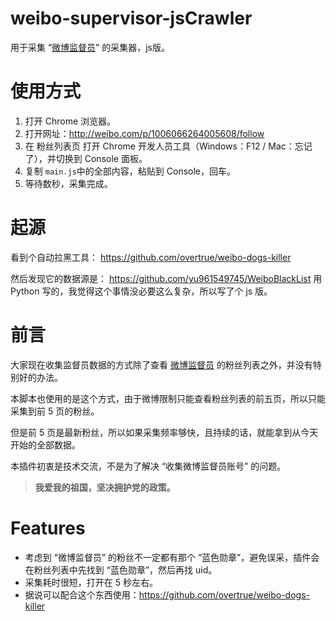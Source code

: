 # weibo-supervisor-jsCrawler
用于采集 “[微博监督员](http://weibo.com/p/1006066264005608/follow)” 的采集器，js版。

# 使用方式
1. 打开 Chrome 浏览器。
2. 打开网址：http://weibo.com/p/1006066264005608/follow
3. 在 粉丝列表页 打开 Chrome 开发人员工具（Windows：F12 / Mac：忘记了），并切换到 Console 面板。
4. 复制 `main.js`中的全部内容，粘贴到 Console，回车。
5. 等待数秒，采集完成。

# 起源
看到个自动拉黑工具：
https://github.com/overtrue/weibo-dogs-killer

然后发现它的数据源是：
https://github.com/yu961549745/WeiboBlackList
用 Python 写的，我觉得这个事情没必要这么复杂，所以写了个 js 版。

# 前言
大家现在收集监督员数据的方式除了查看 [微博监督员](http://weibo.com/p/1006066264005608/follow) 的粉丝列表之外，并没有特别好的办法。

本脚本也使用的是这个方式，由于微博限制只能查看粉丝列表的前五页，所以只能采集到前 5 页的粉丝。

但是前 5 页是最新粉丝，所以如果采集频率够快，且持续的话，就能拿到从今天开始的全部数据。

本插件初衷是技术交流，不是为了解决 “收集微博监督员账号” 的问题。

> **我爱我的祖国，坚决拥护党的政策。**

# Features

- 考虑到 “微博监督员” 的粉丝不一定都有那个 “蓝色勋章”，避免误采，插件会在粉丝列表中先找到 “蓝色勋章”，然后再找 uid。
- 采集耗时很短，打开在 5 秒左右。
- 据说可以配合这个东西使用：https://github.com/overtrue/weibo-dogs-killer
